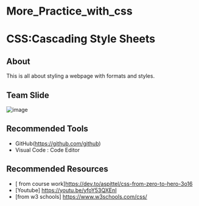 # More_Practice_with_css

# CSS:Cascading Style Sheets

## About
This is all about styling a webpage with formats and styles.

## Team Slide
![image]("file:///C:/Users/S534689/Pictures/Screenshots/Screenshot%20(37).png")

## Recommended Tools

- GitHub(https://github.com/github)
- Visual Code : Code Editor

## Recommended Resources

- [ from course work]https://dev.to/aspittel/css-from-zero-to-hero-3o16
- [Youtube] https://youtu.be/yfoY53QXEnI
- [from w3 schools] https://www.w3schools.com/css/
